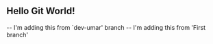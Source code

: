 ## Hello Git World!

-- I'm adding this from `dev-umar' branch
-- I'm adding this from 'First branch'